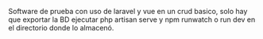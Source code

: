 Software de prueba con uso de laravel y vue en un crud basico, solo hay que exportar la BD ejecutar php artisan serve y npm runwatch o run dev en el directorio donde lo almacenó.
